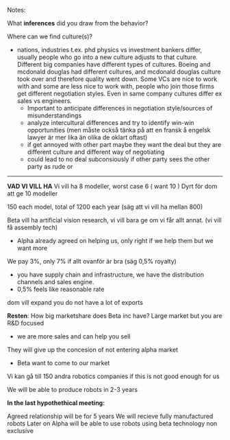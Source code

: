 
Notes:

What **inferences** did you draw from the behavior?

Where can we find culture(s)?
- nations, industries t.ex. phd physics vs investment bankers differ, usually people who go into a new culture adjusts to that culture. Different big companies have different types of cultures. Boeing and mcdonald douglas had different cultures, and mcdonald douglas culture took over and therefore quality went down. Some VCs are nice to work with and some are less nice to work with, people who join those firms get different negotiation styles. Even in same company cultures differ ex sales vs engineers. 
	- Important to anticipate differences in negotiation style/sources of misunderstandings 
	- analyze intercultural differences and try to identify win-win opportunities (men måste också tänka på att en fransk å engelsk lawyer är mer lika än olika de oklart oftast)
	- if get annoyed with other part maybe they want the deal but they are different culture and different way of negotiating
	- could lead to no deal subconsiously if other party sees the other party as rude or 

----------





**VAD VI VILL HA**
Vi vill ha 8 modeller, worst case 6 ( want 10 ) Dyrt för dom att ge 10 modeller

150 each model, total of 1200 each year (säg att vi vill ha mellan 800)

Beta vill ha artificial vision research, vi vill bara ge om vi får allt annat. (vi vill få assembly tech)
- Alpha already agreed on helping us, only right if we help them but we want more

We pay 3%, only 7% if allt ovanför är bra (säg 0,5% royalty)
- you have supply chain and infrastructure, we have the distribution channels and sales engine.
- 0,5% feels like reasonable rate

dom vill expand
you do not have a lot of exports

**Resten**:
How big marketshare does Beta inc have? Large market but you are R&D focused
- we are more sales and can help you sell

They will give up the concesion of not entering alpha market
- Beta want to come to our market

Vi kan gå till 150 andra robotics companies if this is not good enough for us

We will be able to produce robots in 2-3 years


**In the last hypothethical meeting:**

Agreed relationship will be for 5 years
We will recieve fully manufactured robots
Later on Alpha will be able to use robots using beta technology
non exclusive